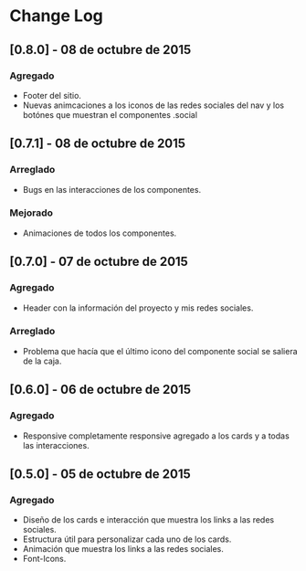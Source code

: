 # Change Log
## [0.8.0] - 08 de octubre de 2015
### Agregado
- Footer del sitio.
- Nuevas animcaciones a los iconos de las redes sociales del nav y los botónes
  que muestran el componentes .social

## [0.7.1] - 08 de octubre de 2015
### Arreglado
- Bugs en las interacciones de los componentes.

### Mejorado
- Animaciones de todos los componentes.

## [0.7.0] - 07 de octubre de 2015
### Agregado
- Header con la información del proyecto y mis redes sociales.

### Arreglado
- Problema que hacía que el último icono del componente social se saliera de la
  caja.

## [0.6.0] - 06 de octubre de 2015
### Agregado
- Responsive completamente responsive agregado a los cards y a todas las
  interacciones.

## [0.5.0] - 05 de octubre de 2015
### Agregado
- Diseño de los cards e interacción que muestra los links a las redes sociales.
- Estructura útil para personalizar cada uno de los cards.
- Animación que muestra los links a las redes sociales.
- Font-Icons.
